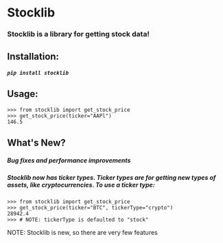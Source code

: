 
# Stocklib

### Stocklib is a library for getting stock data!

## Installation:

##### `pip install stocklib`

## Usage:

```
>>> from stocklib import get_stock_price
>>> get_stock_price(ticker="AAPl")
146.5
```

## What's New?

##### Bug fixes and performance improvements
##### Stocklib now has ticker types. Ticker types are for getting new types of assets, like cryptocurrencies. To use a ticker type:
```
>>> from stocklib import get_stock_price
>>> get_stock_price(ticker="BTC", tickerType="crypto")
28942.4
>>> # NOTE: tickerType is defaulted to "stock"

```

NOTE: Stocklib is new, so there are very few features